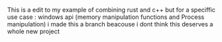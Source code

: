 This is a edit to my example of combining rust and c++ but for a speciffic use case : windows api (memory manipulation functions and Process manipulation) i made this a branch beacouse i dont think this deserves a whole new project
